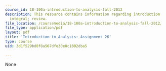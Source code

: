 ```yaml
---
course_id: 18-100a-introduction-to-analysis-fall-2012
description: This resource contains information regarding introduction to lebesgue
  integral; review.
file_location: /coursemedia/18-100a-introduction-to-analysis-fall-2012/3d1f529bd0f8a567dfe30e0c1892dba5_MIT18_100AF12_Assign_26.pdf
file_type: application/pdf
layout: pdf
title: 'Introduction to Analysis: Assignment 26'
type: course
uid: 3d1f529bd0f8a567dfe30e0c1892dba5

---
```

None